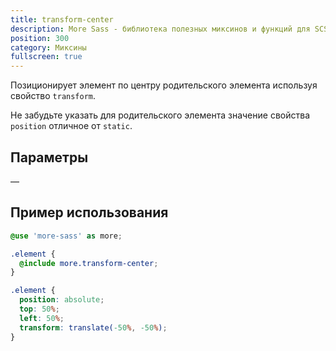 ```yaml
---
title: transform-center
description: More Sass - библиотека полезных миксинов и функций для SCSS.
position: 300
category: Миксины
fullscreen: true
---
```


Позиционирует элемент по центру родительского элемента используя свойство `transform`.

<alert type="warning">Не забудьте указать для родительского элемента значение свойства `position` отличное от `static`.</alert>

## Параметры

—

## Пример использования

<code-group>
  
  <code-block label="SCSS" active>
  
  ```scss
  @use 'more-sass' as more;
  
  .element {
  	@include more.transform-center;
  }
  ```
  
  </code-block>
  
  <code-block label="Результат">
  
  ```css
  .element {
  	position: absolute;
  	top: 50%;
  	left: 50%;
  	transform: translate(-50%, -50%);
  }
  ```
  
  </code-block>
  
</code-group>
